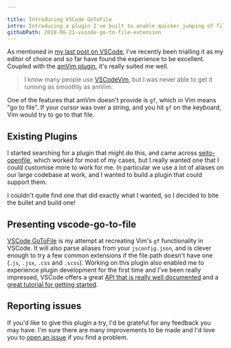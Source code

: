 ```yaml
---

title: Introducing VSCode GoToFile
intro: Introducing a plugin I've built to enable quicker jumping of files in VSCode.
githubPath: 2018-06-21-vscode-go-to-file-extension
---
```


As mentioned in [my last post on VSCode](/vscode-go-to-definition-jsx/), I've
recently been trialling it as my editor of choice and so far have found the
experience to be excellent. Coupled with the
[amVim plugin](https://github.com/aioutecism/amVim-for-VSCode), it's really
suited me well.

> I know many people use [VSCodeVim](https://github.com/VSCodeVim/Vim), but I
> was never able to get it running as smoothly as amVim.

One of the features that amVim doesn't provide is `gf`, which in Vim means "go
to file". If your cursor was over a string, and you hit `gf` on the keyboard,
Vim would try to go to that file.

## Existing Plugins

I started searching for a plugin that might do this, and came across
[seito-openfile](https://github.com/fr43nk/seito-openfile), which worked for
most of my cases, but I really wanted one that I could customise more to work
for me. In particular we use a lot of aliases on our large codebase at work, and
I wanted to build a plugin that could support them.

I couldn't quite find one that did exactly what I wanted, so I decided to bite
the bullet and build one!

## Presenting vscode-go-to-file

[VSCode GoToFile](https://github.com/jackfranklin/vscode-go-to-file) is my
attempt at recreating Vim's `gf` functionality in VSCode. It will also parse
aliases from your `jsconfig.json`, and is clever enough to try a few common
extensions if the file path doesn't have one (`.js`, `.jsx`, `.css` and
`.scss`). Working on this plugin also enabled me to experience plugin
development for the first time and I've been really impressed, VSCode offers a
great
[API that is really well documented](https://code.visualstudio.com/docs/extensionAPI/vscode-api)
and a
[great tutorial for getting started](https://code.visualstudio.com/docs/extensions/overview).

## Reporting issues

If you'd like to give this plugin a try, I'd be grateful for any feedback you
may have. I'm sure there are many improvements to be made and I'd love you to
[open an issue](https://github.com/jackfranklin/vscode-go-to-file/issues?q=is%3Aissue+is%3Aopen+sort%3Aupdated-desc)
if you find a problem.
